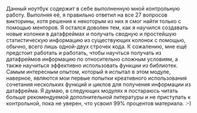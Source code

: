 Данный ноутбук содержит в себе выполненную мной контрольную работу. 
Выполняя её, я правильно ответил на все 27 вопросов викторины, хотя решения к некоторым из них я смог найти только с помощью менторов.
Я остался доволен тем, как я научился создавать новые колонки в датафреймах и получать сводную и простейшую статистическую информацию из существующих колонок
с помощью, обычно, всего лишь одной-двух строчек кода.
К сожалению, мне ещё предстоит работать и работать, чтобы научться получать из датафреймов информацию по относительно сложным условиям, а также научиться эффективно
использовать функции из библиотек.
Самым интересным опытом, который я испытал в этом модуле, наверное, являются мои первые попытки креативного использования сочетания нескольких
функций и циклов для получения информации из датафрейма.
Я думаю, в следующих модулях я постараюсь читать больше рекомендуемой дополнительной литературы и не приступать к контрольной, пока не уверен, что усвоил 99% процентов 
материала. :-)
